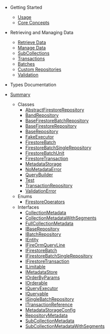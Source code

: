 - Getting Started

  - [Usage](README.md)
  - [Core Concepts](Core_Concepts.md)

- Retrieving and Managing Data

  - [Retrieve Data](Read_Data.md)
  - [Manage Data](Manage_Data.md)
  - [SubCollections](Subcollections.md)
  - [Transactions](Transactions.md)
  - [Batches](Batches.md)
  - [Custom Repositories](Custom_Repositories.md)
  - [Validation](Validation.md)

- Types Documentation
- [Summary](globals.md)
  - Classes
    - [AbstractFirestoreRepository](classes/abstractfirestorerepository.md)
    - [BandRepository](classes/bandrepository.md)
    - [BaseFirestoreBatchRepository](classes/basefirestorebatchrepository.md)
    - [BaseFirestoreRepository](classes/basefirestorerepository.md)
    - [BaseRepository](classes/baserepository.md)
    - [FakeExecutor](classes/fakeexecutor.md)
    - [FirestoreBatch](classes/firestorebatch.md)
    - [FirestoreBatchSingleRepository](classes/firestorebatchsinglerepository.md)
    - [FirestoreBatchUnit](classes/firestorebatchunit.md)
    - [FirestoreTransaction](classes/firestoretransaction.md)
    - [MetadataStorage](classes/metadatastorage.md)
    - [NoMetadataError](classes/nometadataerror.md)
    - [QueryBuilder](classes/querybuilder.md)
    - [Test](classes/test.md)
    - [TransactionRepository](classes/transactionrepository.md)
    - [ValidationError](classes/validationerror.md)
  - Enums
    - [FirestoreOperators](enums/firestoreoperators.md)
  - Interfaces
    - [CollectionMetadata](interfaces/collectionmetadata.md)
    - [CollectionMetadataWithSegments](interfaces/collectionmetadatawithsegments.md)
    - [FullCollectionMetadata](interfaces/fullcollectionmetadata.md)
    - [IBaseRepository](interfaces/ibaserepository.md)
    - [IBatchRepository](interfaces/ibatchrepository.md)
    - [IEntity](interfaces/ientity.md)
    - [IFireOrmQueryLine](interfaces/ifireormqueryline.md)
    - [IFirestoreBatch](interfaces/ifirestorebatch.md)
    - [IFirestoreBatchSingleRepository](interfaces/ifirestorebatchsinglerepository.md)
    - [IFirestoreTransaction](interfaces/ifirestoretransaction.md)
    - [ILimitable](interfaces/ilimitable.md)
    - [IMetadataStore](interfaces/imetadatastore.md)
    - [IOrderByParams](interfaces/iorderbyparams.md)
    - [IOrderable](interfaces/iorderable.md)
    - [IQueryExecutor](interfaces/iqueryexecutor.md)
    - [IQueryable](interfaces/iqueryable.md)
    - [ISingleBatchRepository](interfaces/isinglebatchrepository.md)
    - [ITransactionReference](interfaces/itransactionreference.md)
    - [MetadataStorageConfig](interfaces/metadatastorageconfig.md)
    - [RepositoryMetadata](interfaces/repositorymetadata.md)
    - [SubCollectionMetadata](interfaces/subcollectionmetadata.md)
    - [SubCollectionMetadataWithSegments](interfaces/subcollectionmetadatawithsegments.md)